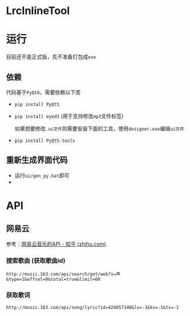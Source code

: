 # LrcInlineTool



# 运行

目前还不是正式版，先不准备打包成`exe`

## 依赖

代码基于`PyQt6`，需要依赖以下库

+ `pip install PyQt5`

+ `pip install eyed3` (用于支持修改`mp3`文件标签)

  如果想要修改`.ui文件`则需要安装下面的工具，使用`designer.exe`编辑`ui文件`

+ `pip install PyQt5-tools`

## 重新生成界面代码

+ 运行`ui/gen_py.bat`即可
+ 

# API

## 网易云

参考：[网易云音乐的API - 知乎 (zhihu.com)](https://www.zhihu.com/column/p/21326015?utm_medium=social&utm_source=weibo)

### 搜索歌曲 (获取歌曲id)

`http://music.163.com/api/search/get/web?s=声&type=1&offset=0&total=true&limit=60`

### 获取歌词

`http://music.163.com/api/song/lyric?id=424057340&lv=-1&kv=-1&tv=-1`